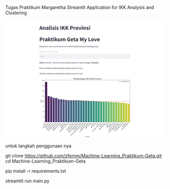 Tugas Praktikum Margaretha
Streamlit Application for IKK Analysis and Clustering

![alt text](<Screenshot 2024-12-09 105025.png>)
![alt text](<Screenshot 2024-12-09 105052.png>)

untuk langkah penggunaan nya

git clone https://github.com/zfernm/Machine-Learning_Praktikum-Geta.git
cd Machine-Learning_Praktikum-Geta

pip install -r requirements.txt

streamlit run main.py